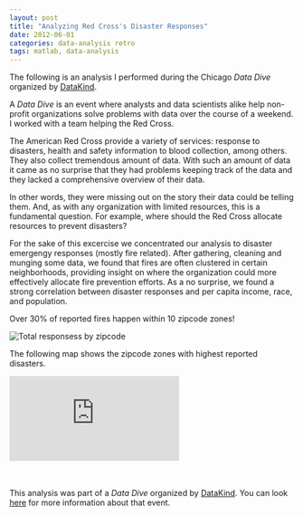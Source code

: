 ```yaml
---
layout: post
title: "Analyzing Red Cross's Disaster Responses"
date: 2012-06-01
categories: data-analysis retro
tags: matlab, data-analysis
---
```


The following is an analysis I performed during the Chicago *Data Dive* organized by [DataKind](http://datakind.org). 

A *Data Dive* is an event where  analysts and data scientists alike help non-profit organizations solve problems with data over the course of a weekend. I worked with a team helping the Red Cross.
<br>

The American Red Cross provide a variety of services: response to disasters, health and safety information to blood collection, among others. They also collect tremendous amount of data. With such an amount of data it came as no surprise that they had problems keeping track of the data and they lacked a comprehensive overview of their data.

In other words, they were missing out on the story their data could be telling them. And, as with any organization with limited resources, this is a fundamental question. For example, where should the Red Cross allocate resources to prevent disasters? 

For the sake of this excercise we concentrated our analysis to disaster emergengy responses (mostly fire related). After gathering, cleaning and munging some data, we found that fires are often clustered in certain neighborhoods, providing insight on where the organization could more effectively allocate fire prevention efforts. As a no surprise, we found a strong correlation between disaster responses and per capita income, race, and population.

Over 30% of reported fires happen within 10 zipcode zones!


<!--{:.image-size} -->
![Total responsess by zipcode]({{site.baseurl}}/assets/red-cross-zipcodes.png) 

 
The following map shows the zipcode zones with highest reported disasters. 
<!--
The Chicago chapter of the American Red Cross did not have, at the time, a centralized database of 
-->

<!--<iframe width="600" height="400" scrolling="no" frameborder="no" -->
<iframe scrolling="no" frameborder="no" src="https://www.google.com/fusiontables/embedviz?q=select+col39+from+1WzNoQKJMQQgFMPimFMtf602iUhZSUvDfncPP4M0&amp;viz=MAP&amp;h=false&amp;lat=41.79197187093165&amp;lng=-87.69969750781252&amp;t=1&amp;z=9&amp;l=col39&amp;y=2&amp;tmplt=2&amp;hml=GEOCODABLE"></iframe>


<br> <br>
This analysis was part of a *Data Dive* organized by [DataKind](http://datakind.org). You can look 
[here](http://www.shareable.net/blog/datakinds-vision-of-a-data-driven-social-change-movement) for more information about that event.